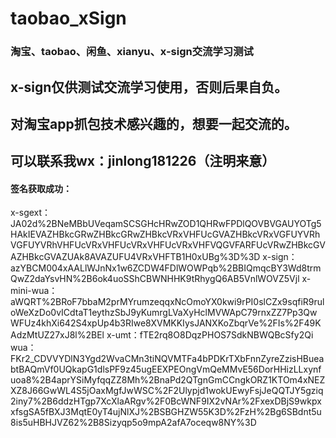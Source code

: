 # taobao_xSign
### 淘宝、taobao、闲鱼、xianyu、x-sign交流学习测试
## x-sign仅供测试交流学习使用，否则后果自负。
## 对淘宝app抓包技术感兴趣的，想要一起交流的。
## 可以联系我wx：jinlong181226（注明来意）
#### 签名获取成功：
x-sgext：JA02d%2BNeMBbUVeqamSCSGHcHRwZOD1QHRwFPDlQOVBVGAUYOTg5HAkIEVAZHBkcGRwZHBkcGRwZHBkcVRxVHFUcGVAZHBkcVRxVGFUYVRhVGFUYVRhVHFUcVRxVHFUcVRxVHFUcVRxVHFVQGVFARFUcVRwZHBkcGVAZHBkcGVAZUAk8AVAZUFU4VRxVHFTB1H0xUBg%3D%3D
x-sign：azYBCM004xAALlWJnNx1w6ZCDW4FDlWOWPqb%2BBIQmqcBY3Wd8trmQwZ2daYsvHN%2B6ok4uoSShCBWNHHK9tRhygQ6AB5VnlWOVZ5Vjl
x-mini-wua：aWQRT%2BRoF7bbaM2prMYrumzeqqxNcOmoYX0kwi9rPI0slCZx9sqfiR9ruloWeXzDo0vICdtaT1eythzSbJ9yKumrgLVaXyHclMVWApC79rnxZZ7Pp3QwWFUz4khXi642S4xpUp4b3RIwe8XVMKKIysJANXKoZbqrVe%2FIs%2F49KAdzMtUZ27xJ8l%2BEl
x-umt：fTE2rq8O8DqzPHOS7SdkNBWQBcSfy2Qi
wua：FKr2_CDVVYDlN3Ygd2WvaCMn3tiNQVMTFa4bPDKrTXbFnnZyreZzisHBueabtBAQmVf0UQkapG1dlsPF9z45ugEEXPEOngVmQeMMvE56DorHHizLLxynfuoa8%2B4aprYSiMyfqqZZ8Mh%2BnaPd2QTgnGmCCngkORZ1KTOm4xNEZXZ8J66GwWL4S5jOaxMgfJwWSC%2F2Ulypjd1wokUEwyFsjJeQQTJY5gziq2iny7%2B6ddzHTgp7XcXlaARgv%2F0BcWNF9IX2vNAr%2FxexDBjS9wkpxxfsgSA5fBXJ3MqtE0yT4ujNlXJ%2BSBGHZW55K3D%2FzH%2Bg6SBdnt5u8is5uHBHJVZ62%2B8Sizyqp5o9mpA2afA7oceqw8NY%3D

